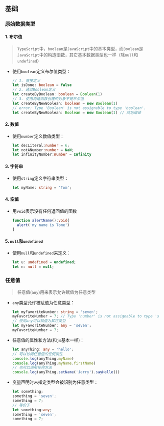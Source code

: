## 基础
### 原始数据类型
#### 1. 布尔值
> `TypeScript`中，`boolean`是`JavaScript`中的基本类型，而`Boolean`是`JavaScript`中的构造函数，其它基本数据类型也一样（除`null`和`undefined`）

* 使用`boolean`定义布尔值类型：  
  ```typescript
  // 1. 直接定义
  let isDone: boolean = false
  // 2. 通过Boolean定义
  let createByBoolean: boolean = Boolean(1)
  // 3. 使用构造函数创建的对象不是布尔值
  let createByNewBoolean: boolean = new Boolean(1) 
  // error: Type 'Boolean' is not assignable to type 'boolean'.
  let createByNewBoolean: Boolean = new Boolean(1) // 成功编译
  ```

#### 2. 数值
* 使用`number`定义数值类型：  
  ```typescript
  let decLiteral:number = 6;
  let notANumber:number = NaN;
  let infinityNumber:number = Infinity
  ```
#### 3. 字符串
* 使用`string`定义字符串类型：  
  ```typescript
  let myName: string = 'Tom';
  ```

#### 4. 空值
* 用`void`表示没有任何返回值的函数  
  ```typescript
  function alertName():void{
    alert('my name is Tome')
  }
  ```
  
#### 5. `null`和`undefined`
* 使用`null`和`undefined`来定义：  
  ```typescript
  let u: undefined = undefined;
  let n: null = null;
  ```

### 任意值
> 任意值(`any`)用来表示允许赋值为任意类型  

* `any`类型允许被赋值为任意类型：  
  ```typescript
  let myFavoriteNumber: string = 'seven';
  myFavoriteNumber = 7; // Type 'number' is not assignable to type 'string'
  // 使用any可以赋值为其它类型
  let myFavoriteNumber: any = 'seven';
  myFavoriteNumber = 7;
  ```
* 任意值的属性和方法(和`js`基本一样)：
  ```typescript
  let anyThing: any = 'hello';
  // 可以访问任意值的任何属性
  console.log(anyThing.myName)
  console.log(anyThing.myName.firstName)
  // 也可以调用任何方法
  console.log(anyThing.setName('Jerry').sayHello())
  ```
* 变量声明时未指定类型会被识别为任意类型：  
  ```typescript
  let something;
  something = 'seven';
  something = 7;
  // 等价于
  let something:any;
  something = 'seven';
  something = 7;
  ```
